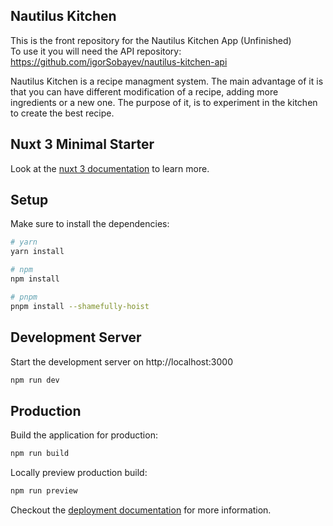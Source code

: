 ## Nautilus Kitchen
This is the front repository for the Nautilus Kitchen App (Unfinished) \
To use it you will need the API repository: https://github.com/igorSobayev/nautilus-kitchen-api

Nautilus Kitchen is a recipe managment system. The main advantage of it is that you can have different modification of a recipe, adding more ingredients or a new one. The purpose of it, is to experiment in the kitchen to create the best recipe.

## Nuxt 3 Minimal Starter

Look at the [nuxt 3 documentation](https://v3.nuxtjs.org) to learn more.

## Setup

Make sure to install the dependencies:

```bash
# yarn
yarn install

# npm
npm install

# pnpm
pnpm install --shamefully-hoist
```

## Development Server

Start the development server on http://localhost:3000

```bash
npm run dev
```

## Production

Build the application for production:

```bash
npm run build
```

Locally preview production build:

```bash
npm run preview
```

Checkout the [deployment documentation](https://v3.nuxtjs.org/guide/deploy/presets) for more information.
